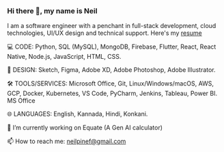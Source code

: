 ### Hi there 👋, my name is Neil
I am a software engineer with a penchant in full-stack development, cloud technologies, UI/UX design and technical support. Here's my [resume](https://github.com/Hystyic/Hystyic/blob/a6117df5d50e9c0f19c3a99226bdc6270b4b4347/Neil_Fernandes.pdf)

💻 CODE: Python, SQL (MySQL), MongoDB, Firebase, Flutter, React, React Native, Node.js, JavaScript, HTML, CSS.

🌸 DESIGN: Sketch, Figma, Adobe XD, Adobe Photoshop, Adobe Illustrator.

🛠️ TOOLS/SERVICES: Microsoft Office, Git, Linux/Windows/macOS, AWS, GCP, Docker, Kubernetes, VS Code, PyCharm, Jenkins, Tableau, Power BI. MS Office

🌐 LANGUAGES: English, Kannada, Hindi, Konkani.

🔭 I’m currently working on Equate (A Gen AI calculator)  

📫 How to reach me: neilpinef@gmail.com 
